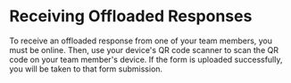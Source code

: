 # Receiving Offloaded Responses

To receive an offloaded response from one of your team members, you must be online. Then, use your device's QR code scanner to scan the QR code on your team member's device. If the form is uploaded successfully, you will be taken to that form submission.
